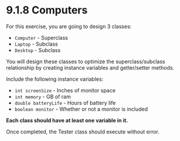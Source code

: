# 9.1.8 Computers

For this exercise, you are going to design 3 classes:

- `Computer` - Superclass
- `Laptop` - Subclass
- `Desktop` - Subclass

You will design these classes to optimize the superclass/subclass relationship by creating instance variables and
getter/setter methods.

Include the following instance variables:

- `int screenSize` - Inches of monitor space
- `int memory` - GB of ram
- `double batteryLife` - Hours of battery life
- `boolean monitor` - Whether or not a monitor is included

**Each class should have at least one variable in it.**

Once completed, the Tester class should execute without error.
